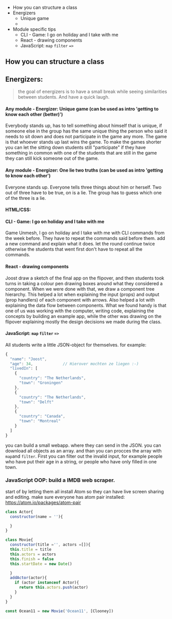 - How you can structure a class
- Energizers
    + Unique game
    + 
- Module specific tips
    + CLI - Game: I go on holiday and I take with me
    + React - drawing components
    + JavaScript: `map` `filter` `=>`


## How you can structure a class


## Energizers:
> the goal of energizers is to have a small break while seeing similarities between students. And have a quick laugh.

#### Any module - Energizer: Unique game (can be used as intro 'getting to know each other (better)')
Everybody stands up, has to tell something about himself that is unique, if someone else in the group has the same unique thing the person who said it needs to sit down and does not participate in the game any more. The game is that whoever stands up last wins the game. To make the games shorter you can let the sitting down students still "participate" if they have something in common with one of the students that are still in the game they can still kick someone out of the game.

#### Any module - Energizer: One lie two truths (can be used as intro 'getting to know each other')
Everyone stands up. Everyone tells three things about him or herself. Two out of three have to be true, on is a lie. The group has to guess which one of the three is a lie.

#### HTML/CSS: 

#### CLI - Game: I go on holiday and I take with me
Game Unmesh, I go on holiday and I take with me with CLI commands from the week before. They have to repeat the commands said before them. add a new command and explain what it does. let the round continue twice otherwise the students that went first don't have to repeat all the commands.

#### React - drawing components
Joost draw a sketch of the final app on the flipover, and then students took turns in taking a colour pen drawing boxes around what they considered a component. When we were done with that, we draw a component tree hierarchy. This helped a lot when explaining the input (props) and output (prop handlers) of each component with arrows. Also helped a lot with explaining the data flow between components. What we found handy is that one of us was working with the computer, writing code, explaining the concepts by building an example app, while the other was drawing on the flipover explaining mostly the design decisions we made during the class.

#### JavaScript: `map` `filter` `=>`
All students write a little JSON-object for themselves. for example:

```js
{
  "name": "Joost",
  "age": 34,             // Hierover mochten ze liegen :-)
  "livedIn": [
    {
      "country": "The Netherlands",
      "town": "Groningen"
    },
    {
      "country": "The Netherlands",
      "town": "Delft"
    },
    {
      "country": "Canada",
      "town": "Montreal"
    }
  ]
}
```

you can build a small webapp. where they can send in the JSON. you can download all objects as an array. and than you can procces the array with `map`and `filter`. First you can filter out the invalid input, for example people who have put their age in a string, or people who have only filled in one town.

### JavaScript OOP: build a IMDB web scraper.
start of by letting them all install Atom so they can have live screen sharing and editing. make sure everyone has atom pair installed: https://atom.io/packages/atom-pair

```js
class Actor{
  constructor(name = ''){

  }
}
```

```js
class Movie{
  constructor(title ='', actors =[]){
  this.title = title
  this.actors = actors
  this.finish = false
  this.startDate = new Date()

  }
  addActor(actor){
    if (actor instanceof Actor){
      return this.actors.push(actor)
    }
  }
}

const Ocean11 = new Movie('Ocean11', [Clooney])
```


